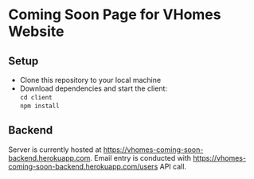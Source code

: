 # Coming Soon Page for VHomes Website

## Setup
- Clone this repository to your local machine
- Download dependencies and start the client:  
  `cd client`  
  `npm install`  

## Backend
Server is currently hosted at https://vhomes-coming-soon-backend.herokuapp.com. Email entry is conducted with https://vhomes-coming-soon-backend.herokuapp.com/users API call.
